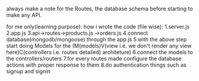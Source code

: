 always make a note for the Routes, the database schema before starting to make any API.

for me only(learning purpose):
how i wrote the code (file wise):
1.server.js
2.app.js
3.api->routes->products.js
             ->orders.js
4.connect database(mongodb/mongoose) through the app.js
5.with the above step start doing Models for the (M(models)V(view i.e. we don't render any view here)C(controllers i.e. routes detailed) architeture)
6.connect the models to the controllers/routers
7.for every routes made configure the database actions with proper response to them
8.do authentication things such as signup and signin